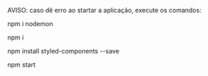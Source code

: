 AVISO: caso dê erro ao startar a aplicação, execute os comandos:

npm i nodemon

npm i

npm install styled-components --save

npm start
